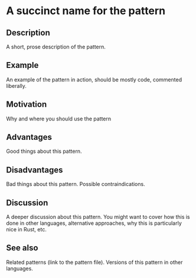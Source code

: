 # A succinct name for the pattern

## Description

A short, prose description of the pattern.


## Example

An example of the pattern in action, should be mostly code, commented liberally.


## Motivation

Why and where you should use the pattern


## Advantages

Good things about this pattern.


## Disadvantages

Bad things about this pattern. Possible contraindications.


## Discussion

A deeper discussion about this pattern. You might want to cover how this is done
in other languages, alternative approaches, why this is particularly nice in
Rust, etc.


## See also

Related patterns (link to the pattern file). Versions of this pattern in other
languages.
